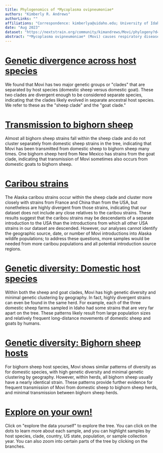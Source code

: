 ```yaml
---
title: Phylogenomics of *Mycoplasma ovipneumoniae*
authors: "Kimberly R. Andrews"
authorLinks: ""
affiliations: "Correspondence: kimberlya@uidaho.edu; University of Idaho Institute for Interdisciplinary Data Sciences (IIDS) Genomics and Bioinformatics Resources Core (GBRC)"
date: "Aug 2023"
dataset: "https://nextstrain.org/community/kimandrews/Movi/phylogeny?d=tree&legend=open"
abstract: "*Mycoplasma ovipneumoniae* (Movi) causes respiratory disease in wild and domestic sheep and goats around the world, resulting in economic losses for the domestic sheep industry and severe population declines for wild species. We performed phylogenetic analyses using 99 Movi genomes from four host species across six countries. Scroll down to learn more."
---
```


# [Genetic divergence across host species](https://nextstrain.org/community/kimandrews/Movi/phylogeny?d=tree&c=hostspecies&legend=open)
We found that Movi has two major genetic groups or "clades" that are separated by host species (domestic sheep versus domestic goat). These two clades are divergent enough to be considered separate species, indicating that the clades likely evolved in separate ancestral host species. We refer to these as the "sheep clade" and the "goat clade."

# [Transmission to bighorn sheep](https://nextstrain.org/community/kimandrews/Movi/phylogeny?d=tree&c=hostspecies&legend=open)
Almost all bighorn sheep strains fall within the sheep clade and do not cluster separately from domestic sheep strains in the tree, indicating that Movi has been transmitted from domestic sheep to bighorn sheep many times. One bighorn sheep herd from New Mexico has strains from the goat clade, indicating that transmission of Movi sometimes also occurs from domestic goats to bighorn sheep.

# [Caribou strains](https://nextstrain.org/community/kimandrews/Movi/phylogeny?d=tree&c=hostspecies&legend=open)
The Alaska caribou strains occur within the sheep clade and cluster more closely with strains from France and China than from the USA, but nonetheless are highly divergent from those strains, indicating that our dataset does not include any close relatives to the caribou strains. These results suggest that the caribou strains may be descendants of a separate introduction to the USA than the introductions from which all other USA strains in our dataset are descended. However, our analyses cannot identify the geographic source, date, or number of Movi introductions into Alaska wildife populations; to address these questions, more samples would be needed from more caribou populations and all potential introduction source regions.

# [Genetic diversity: Domestic host species](https://nextstrain.org/community/kimandrews/Movi/phylogeny?d=tree&c=domestic_pop&legend=closed)
Within both the sheep and goat clades, Movi has high genetic diversity and minimal genetic clustering by geography. In fact, highly divergent strains can even be found in the same herd. For example, each of the three domestic sheep farms sampled in Idaho had some strains that are very far apart on the tree. These patterns likely result from large population sizes and relatively frequent long-distance movements of domestic sheep and goats by humans.

# [Genetic diversity: Bighorn sheep hosts](https://nextstrain.org/community/kimandrews/Movi/phylogeny?d=tree&c=wild_pop&legend=closed)
For bighorn sheep host species, Movi shows similar patterns of diversity as for domestic species, with high genetic diversity and minimal genetic clustering by geography. However, within herds, all bighorn sheep usually have a nearly identical strain. These patterns provide further evidence for frequent transmission of Movi from domestic sheep to bighorn sheep herds, and minimal transmission between bighorn sheep herds.

# [Explore on your own!](https://nextstrain.org/community/kimandrews/Movi/phylogeny?d=tree&legend=open)
Click on "explore the data yourself" to explore the tree. You can click on the dots to learn more about each sample, and you can highlight samples by host species, clade, country, US state, population, or sample collection year. You can also zoom into certain parts of the tree by clicking on the branches.
